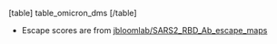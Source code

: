 [table]
table_omicron_dms
[/table]

- Escape scores are from
  [jbloomlab/SARS2_RBD_Ab_escape_maps](https://github.com/jbloomlab/SARS2_RBD_Ab_escape_maps)
